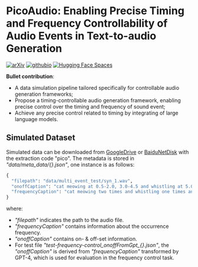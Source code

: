 # PicoAudio: Enabling Precise Timing and Frequency Controllability of Audio Events in Text-to-audio Generation
[![arXiv](https://img.shields.io/badge/arXiv-2308.05734-brightgreen.svg?style=flat-square)](https://arxiv.org/abs/2407.02869)
[![githubio](https://img.shields.io/badge/GitHub.io-Audio_Samples-blue?logo=Github&style=flat-square)](https://picoaudio.github.io/)
[![Hugging Face Spaces](https://img.shields.io/badge/%F0%9F%A4%97%20Hugging%20Face-Spaces-blue)](https://huggingface.co/spaces/ZeyuXie/PicoAudio)
  
**Bullet contribution**:
* A data simulation pipeline tailored specifically for controllable audio generation frameworks;
* Propose a timing-controllable audio generation framework, enabling precise control over the timing and frequency of sound event;
* Achieve any precise control related to timing by integrating of large language models.


## Simulated Dataset
Simulated data can be downloaded from [GoogleDrive](https://drive.google.com/file/d/1oez7kzFFhqU9JZQhqJdDshXrRQczBmlp/view?usp=sharing) or [BaiduNetDisk](https://pan.baidu.com/s/1rGrcjtQCEYFpr3o6y9wI8Q?pwd=pico) with the extraction code "pico". 
The metadata is stored in *"data/meta_data/{}.json"*, one instance is as follows:
```python
{
  "filepath": "data/multi_event_test/syn_1.wav",
  "onoffCaption": "cat meowing at 0.5-2.0, 3.0-4.5 and whistling at 5.0-6.5 and explosion at 7.0-8.0, 8.5-9.5",
  "frequencyCaption": "cat meowing two times and whistling one times and explosion two times"
}
```
where:
* *"filepath"* indicates the path to the audio file.  
* *"frequencyCaption"* contains information about the occurrence frequency.
* *"onoffCaption"* contains on- & off-set information.
* For test file *"test-frequency-control_onoffFromGpt_{}.json"*, the *"onoffCaption"* is derived from *"frequencyCaption"* transformed by GPT-4, which is used for evaluation in the frequency control task.

<!--
### Hi there 👋
**PicoAudio/PicoAudio** is a ✨ _special_ ✨ repository because its `README.md` (this file) appears on your GitHub profile.

Here are some ideas to get you started:

- 🔭 I’m currently working on ...
- 🌱 I’m currently learning ...
- 👯 I’m looking to collaborate on ...
- 🤔 I’m looking for help with ...
- 💬 Ask me about ...
- 📫 How to reach me: ...
- 😄 Pronouns: ...
- ⚡ Fun fact: ...
-->
